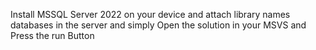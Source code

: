 Install MSSQL Server 2022 on your device and attach library names databases in the server and simply Open the solution in your MSVS and Press the run Button
